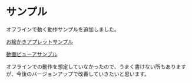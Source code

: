 
# サンプル
オフラインで動く動作サンプルを追加しました。

[お絵かきアプレットサンプル](index.html)  

[動画ビューアサンプル](viewer.html)  

オフラインでの動作を想定していなかったので、うまく書けない所もありますが、今後のバージョンアップで改善していきたいと思います。
